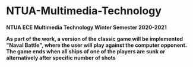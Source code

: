 # NTUA-Multimedia-Technology

<b>NTUA ECE Multimedia Technology Winter Semester 2020-2021</b>

<b>As part of the work, a version of the classic game will be implemented
"Naval Battle", where the user will play against the computer opponent. The game
ends when all ships of one of the players are sunk or alternatively after
specific number of shots </b>

